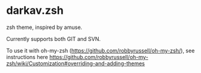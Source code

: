 darkav.zsh
===========

zsh theme, inspired by amuse.

Currently supports both GIT and SVN.

To use it with oh-my-zsh (<https://github.com/robbyrussell/oh-my-zsh/>), see instructions
here <https://github.com/robbyrussell/oh-my-zsh/wiki/Customization#overriding-and-adding-themes>
